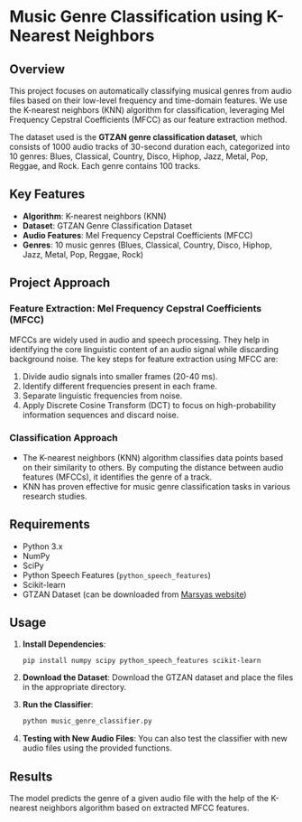 # Music Genre Classification using K-Nearest Neighbors

## Overview

This project focuses on automatically classifying musical genres from audio files based on their low-level frequency and time-domain features. We use the K-nearest neighbors (KNN) algorithm for classification, leveraging Mel Frequency Cepstral Coefficients (MFCC) as our feature extraction method.

The dataset used is the **GTZAN genre classification dataset**, which consists of 1000 audio tracks of 30-second duration each, categorized into 10 genres: Blues, Classical, Country, Disco, Hiphop, Jazz, Metal, Pop, Reggae, and Rock. Each genre contains 100 tracks.

## Key Features
- **Algorithm**: K-nearest neighbors (KNN)
- **Dataset**: GTZAN Genre Classification Dataset
- **Audio Features**: Mel Frequency Cepstral Coefficients (MFCC)
- **Genres**: 10 music genres (Blues, Classical, Country, Disco, Hiphop, Jazz, Metal, Pop, Reggae, Rock)
  
## Project Approach

### Feature Extraction: Mel Frequency Cepstral Coefficients (MFCC)
MFCCs are widely used in audio and speech processing. They help in identifying the core linguistic content of an audio signal while discarding background noise. The key steps for feature extraction using MFCC are:
1. Divide audio signals into smaller frames (20-40 ms).
2. Identify different frequencies present in each frame.
3. Separate linguistic frequencies from noise.
4. Apply Discrete Cosine Transform (DCT) to focus on high-probability information sequences and discard noise.

### Classification Approach
- The K-nearest neighbors (KNN) algorithm classifies data points based on their similarity to others. By computing the distance between audio features (MFCCs), it identifies the genre of a track.
- KNN has proven effective for music genre classification tasks in various research studies.

## Requirements
- Python 3.x
- NumPy
- SciPy
- Python Speech Features (`python_speech_features`)
- Scikit-learn
- GTZAN Dataset (can be downloaded from [Marsyas website](http://marsyas.info/downloads/datasets.html))

## Usage

1. **Install Dependencies**:
   ```
   pip install numpy scipy python_speech_features scikit-learn
   ```
2. **Download the Dataset**: Download the GTZAN dataset and place the files in the appropriate directory.

3. **Run the Classifier**:
   ```python
   python music_genre_classifier.py
   ```

4. **Testing with New Audio Files**:
   You can also test the classifier with new audio files using the provided functions.

## Results
The model predicts the genre of a given audio file with the help of the K-nearest neighbors algorithm based on extracted MFCC features.


